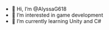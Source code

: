 - 👋 Hi, I’m @AlyssaG618
- 👀 I’m interested in game development
- 🌱 I’m currently learning Unity and C#
<!-- 💞️ I’m looking to collaborate on ...
- 📫 How to reach me ...-->

<!---
AlyssaG618/AlyssaG618 is a ✨ special ✨ repository because its `README.md` (this file) appears on your GitHub profile.
You can click the Preview link to take a look at your changes.
--->
